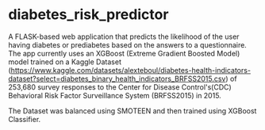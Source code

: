 # diabetes_risk_predictor

A FLASK-based web application that predicts the likelihood of the user having diabetes or prediabetes based on the answers to a questionnaire. The app currently uses an XGBoost (Extreme Gradient Boosted Model) model trained on a Kaggle Dataset (https://www.kaggle.com/datasets/alexteboul/diabetes-health-indicators-dataset?select=diabetes_binary_health_indicators_BRFSS2015.csv) of 253,680 survey responses to the Center for Disease Control's(CDC)  Behavioral Risk Factor Surveillance System (BRFSS2015) in 2015.

The Dataset was balanced using SMOTEEN and then trained using XGBoost Classifier.




